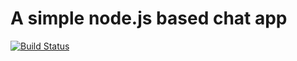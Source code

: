 # A simple node.js based chat app

[![Build Status](https://travis-ci.org/schfkt/chat.svg?branch=master)](https://travis-ci.org/schfkt/chat)
